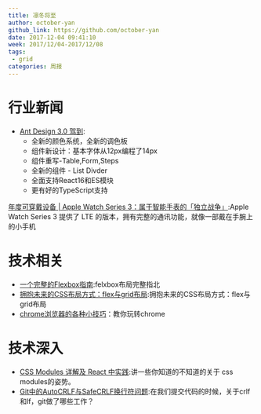 ```yaml
---
title: 凛冬将至
author: october-yan
github_link: https://github.com/october-yan
date: 2017-12-04 09:41:10
week: 2017/12/04-2017/12/08
tags:
 - grid
categories: 周报
---
```


# 行业新闻

- [Ant Design 3.0 驾到](https://zhuanlan.zhihu.com/p/31783676?utm_medium=social&utm_source=qq):
  
  - 全新的颜色系统，全新的调色板
  - 组件新设计：基本字体从12px编程了14px
  - 组件重写-Table,Form,Steps
  - 全新的组件 - List Divder
  - 全面支持React16和ES模块
  - 更有好的TypeScript支持


[年度可穿戴设备 | Apple Watch Series 3：属于智能手表的「独立战争」](http://www.geekpark.net/news/224595):Apple Watch Series 3 提供了 LTE 的版本，拥有完整的通讯功能，就像一部戴在手腕上的小手机
  
  
  
  
# 技术相关

- [一个完整的Flexbox指南](https://www.w3cplus.com/css3/a-guide-to-flexbox-new.html):felxbox布局完整指北
- [拥抱未来的CSS布局方式：flex与grid布局](https://github.com/xingbofeng/css-grid-flex):拥抱未来的CSS布局方式：flex与grid布局
- [chrome浏览器的各种小技巧](https://mp.weixin.qq.com/s/zWs_yXVr5pwHFEjwFQG8Zw)：教你玩转chrome


# 技术深入

- [CSS Modules 详解及 React 中实践](https://github.com/camsong/blog/issues/5):讲一些你知道的不知道的关于 css modules的姿势。
- [Git中的AutoCRLF与SafeCRLF换行符问题](http://www.cnblogs.com/flying_bat/p/3324769.html):在我们提交代码的时候，关于crlf和lf，git做了哪些工作？

